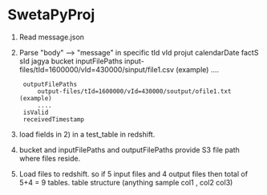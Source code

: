 # SwetaPyProj

1. Read message.json
2. Parse "body" --> "message" in specific
		tId
		vId
		projut
		calendarDate
		factS
		sId
		jagya
		bucket
		inputFilePaths
			input-files/tId=1600000/vId=430000/sinput/file1.csv (example)
			....
			
		outputFilePaths
			output-files/tId=1600000/vId=430000/soutput/ofile1.txt (example)
			....
		isValid
		receivedTimestamp
3. load fields in 2) in a test_table in redshift.
4. bucket and inputFilePaths and outputFilePaths provide S3 file path where files reside. 
5. Load files to redshift. so if 5 input files and 4 output files then total of 5+4 = 9 tables. table structure (anything sample col1 , col2 col3)
		